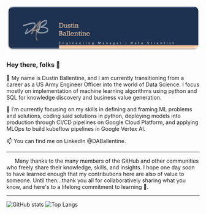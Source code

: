 ![Header](https://github.com/DABallentine/DABallentine/blob/main/header.PNG "Header")
### Hey there, folks 👋

🔭 My name is Dustin Ballentine, and I am currently transitioning from a career as a US Army Engineer Officer into the world of Data Science. I focus mostly on implementation of machine learning algorithms using python and SQL for knowledge discovery and business value generation. 

🌱 I’m currently focusing on my skills in defining and framing ML problems and solutions, coding said solutions in python, deploying models into production through CI/CD pipelines on Google Cloud Platform, and applying MLOps to build kubeflow pipelines in Google Vertex AI.

📫 You can find me on LinkedIn @DABallentine.

_____________________________________________________________________________________________________________________________________________________________________________
&emsp;&nbsp; Many thanks to the many members of the GitHub and other communities who freely share their knowledge, skills, and insights. I hope one day soon to have learned enough that my contributions here are also of value to someone. Until then...thank you all for collaboratively sharing what you know, and here's to a lifelong commitment to learning 🥂.
_____________________________________________________________________________________________________________________________________________________________________________

![GitHub stats](https://github-readme-stats.vercel.app/api?username=DABallentine&show_icons=true&theme=default&count_private=true)
![Top Langs](https://github-readme-stats.vercel.app/api/top-langs/?username=DABallentine&theme=default&count_private=true)

<!--
**DABallentine/DABallentine** is a ✨ _special_ ✨ repository because its `README.md` (this file) appears on your GitHub profile.

Here are some ideas to get you started:

- 🔭 I’m currently working on ...
- 🌱 I’m currently learning ...
- 👯 I’m looking to collaborate on ...
- 🤔 I’m looking for help with ...
- 💬 Ask me about ...
- 📫 How to reach me: ...
- 😄 Pronouns: ...
- ⚡ Fun fact: ...
-->
